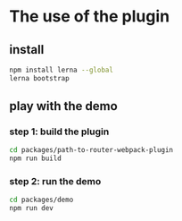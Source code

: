 # The use of the plugin

## install

```bash
npm install lerna --global
lerna bootstrap
```

## play with the demo

### step 1: build the plugin

```bash
cd packages/path-to-router-webpack-plugin
npm run build
```

### step 2: run the demo

```bash
cd packages/demo
npm run dev
```